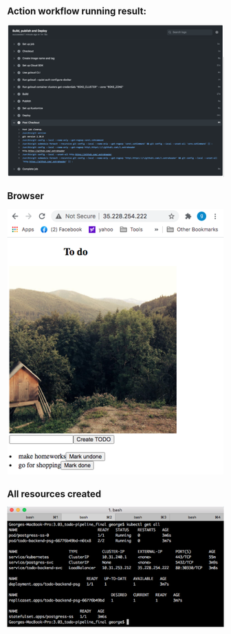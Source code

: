 
## Action workflow running result:

![output](action-workflow.png)

## Browser 

![output](browser-result.png)

## All resources created

![output](get-all.png)